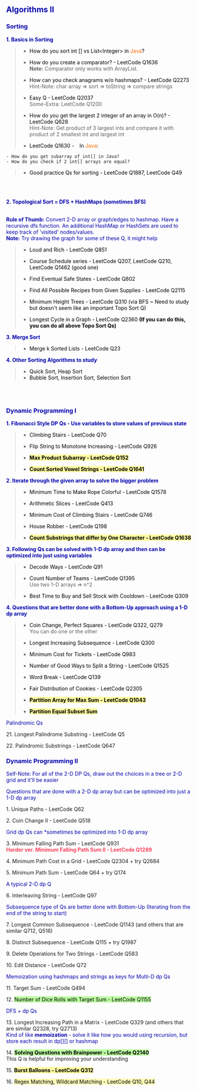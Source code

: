 <h2 style="color:#0303ad">Algorithms II</h2>

<h3 style="color:#0303ad">Sorting</h3>

<strong style="color:#0303ad">1. Basics in Sorting</strong>

> - <a style="color:#000000">How do you sort int \[\] vs List\<Integer\> in <span style="color:#fc6b03">Java</span>?</a>
>
> - <a style="color:#000000">How do you create a comparator? - LeetCode Q1636</a>
<br>**Note:** Comparator only works with ArrayList. 
>
> - <a style="color:#000000">How can you check anagrams w/o hashmaps? - LeetCode Q2273</a>
<br>Hint-Note: char array => sort => toString => compare strings
>
> - <a style="color:#000000">Easy Q - LeetCode Q2037</a>
<br> Some-Extra: LeetCode Q1200
>
> - <a style="color:#000000">How do you get the largest 2 integer of an array in O(n)? - LeetCode Q628</a>
<br>Hint-Note: Get product of 3 largest ints and compare it with product of 2 smallest int and largest int
>
> - <a style="color:#000000">LeetCode Q1630 - &ensp; In <span style="color:#fc6b03">Java</span>:</a>

    - How do you get subarray of int[] in Java?
    - How do you check if 2 int[] arrays are equal?

> - <a style="color:#000000">Good practice Qs for sorting - LeetCode Q1887, LeetCode Q49</a>

<br><br>

<strong style="color:#0303ad">2. Topological Sort = DFS + HashMaps (sometimes BFS)</strong>

<br><a style="color:#0303ad"> **Rule of Thumb:** Convert 2-D array or graph/edges to hashmap. Have a recursive dfs function. An additional HashMap or HashSets are used to keep track of 'visited' nodes/values.
<br> **Note:** Try drawing the graph for some of these Q, it might help</a>

> - <a style="color:#000000">Loud and Rich - LeetCode Q851</a>
>
> - <a style="color:#000000">Course Schedule series - LeetCode Q207, LeetCode Q210, LeetCode Q1462 (good one)</a>
>
> - <a style="color:#000000">Find Eventual Safe States - LeetCode Q802</a>
>
> - <a style="color:#000000">Find All Possible Recipes from Given Supplies - LeetCode Q2115</a>
>
> - <a style="color:#000000">Minimum Height Trees - LeetCode Q310 (via BFS ~ Need to study but doesn't seem like an important Topo Sort Q)</a>
>
> - <a style="color:#000000">Longest Cycle in a Graph - LeetCode Q2360 **(If you can do this, you can do all above Topo Sort Qs)** </a>

<strong style="color:#0303ad">3. Merge Sort</strong>

> - <a style="color:#000000">Merge k Sorted Lists - LeetCode Q23</a>

<strong style="color:#0303ad">4. Other Sorting Algorithms to study</strong>

> - <a style="color:#000000">Quick Sort, Heap Sort</a>
> - <a style="color:#000000">Bubble Sort, Insertion Sort, Selection Sort</a>

<br><br>
<h3 style="color:#0303ad">Dynamic Programming I</h3>

<strong style="color:#0303ad">1. Fibonacci Style DP Qs - Use variables to store values of previous state</strong>

> - <a style="color:#000000">Climbing Stairs - LeetCode Q70</a>
>
> - <a style="color:#000000">Flip String to Monotone Increasing - LeetCode Q926</a>
>
> - <a style="color:#000000"><mark style="background-color:#fffaa1"><strong style="color:#000000">Max Product Subarray - LeetCode Q152</strong></mark></a>
>
> - <a style="color:#000000"><mark style="background-color:#fffaa1"><strong style="color:#000000">Count Sorted Vowel Strings - LeetCode Q1641</strong></mark></a>

<strong style="color:#0303ad">2. Iterate through the given array to solve the bigger problem</strong>

> - <a style="color:#000000">Minimum Time to Make Rope Colorful - LeetCode Q1578</a>
>
> - <a style="color:#000000">Arithmetic Slices - LeetCode Q413</a>
>
> - <a style="color:#000000">Minimum Cost of Climbing Stairs - LeetCode Q746</a>
>
> - <a style="color:#000000">House Robber - LeetCode Q198</a>
>
> - <a style="color:#000000"><mark style="background-color:#fffaa1"><strong style="color:#000000">Count Substrings that differ by One Character - LeetCode Q1638</strong></mark></a>

<strong style="color:#0303ad">3. Following Qs can be solved with 1-D dp array and then can be optimized into just using variables</strong>

> - <a style="color:#000000">Decode Ways - LeetCode Q91</a>
>
> - <a style="color:#000000">Count Number of Teams - LeetCode Q1395</a>
<br> Use two 1-D arrays => n^2
>
> - <a style="color:#000000">Best Time to Buy and Sell Stock with Cooldown - LeetCode Q309</a>

<strong style="color:#0303ad">4. Questions that are better done with a Bottom-Up approach using a 1-D dp array</strong>

> - <a style="color:#000000">Coin Change, Perfect Squares - LeetCode Q322, Q279</a>
<br>You can do one or the other
>
> - <a style="color:#000000">Longest Increasing Subsequence - LeetCode Q300</a>
>
> - <a style="color:#000000">Minimum Cost for Tickets - LeetCode Q983</a>
>
> - <a style="color:#000000">Number of Good Ways to Split a String - LeetCode Q1525</a>
>
> - <a style="color:#000000">Word Break - LeetCode Q139</a>
>
> - <a style="color:#000000">Fair Distribution of Cookies - LeetCode Q2305</a>
>
> - <a style="color:#000000"><mark style="background-color:#fffaa1"><strong style="color:#000000">Partition Array for Max Sum - LeetCode Q1043</strong></mark></a>
>
> - <a style="color:#000000"><mark style="background-color:#fffaa1"><strong style="color:#000000">Partition Equal Subset Sum</strong></mark></a>

<p style="color:#0303ad">Palindromic Qs</p>

21\. Longest Palindrome Substring - LeetCode Q5

22\. Palindromic Substrings - LeetCode Q647

<h3 style="color:#0303ad">Dynamic Programming II</h3>

<p style="color:#0303ad">Self-Note: For all of the 2-D DP Qs, draw out the choices in a tree or 2-D grid and it'll be easier</p>

<p style="color:#0303ad">Questions that are done with a 2-D dp array but can be optimized into just a 1-D dp array</p>

1\. Unique Paths - LeetCode Q62

2\. Coin Change II - LeetCode Q518

<p style="color:#0303ad">Grid dp Qs can *sometimes be optimized into 1-D dp array</p>

3\. Minimum Falling Path Sum - LeetCode Q931
<br><strong style="color:#fc425b">Harder ver. Minimum Falling Path Sum II - LeetCode Q1289</strong>

4\. Minimum Path Cost in a Grid - LeetCode Q2304 + try Q2684

5\. Minimum Path Sum - LeetCode Q64 + try Q174

<p style="color:#0303ad">A typical 2-D dp Q</p>

6\. Interleaving String - LeetCode Q97

<p style="color:#0303ad">Subsequence type of Qs are better done with Bottom-Up (Iterating from the end of the string to start)</p>

7\. Longest Common Subsequence - LeetCode Q1143 (and others that are similar Q712, Q516)

8\. Distinct Subsequence - LeetCode Q115 + try Q1987

9\. Delete Operations for Two Strings - LeetCode Q583

10\. Edit Distance - LeetCode Q72

<p style="color:#0303ad">Memoization using hashmaps and strings as keys for Multi-D dp Qs</p>

11\. Target Sum - LeetCode Q494

12\. <mark style="background-color:#bbffa1">Number of Dice Rolls with Target Sum - LeetCode Q1155</mark>

<p style="color:#0303ad">DFS + dp Qs</p>

13\. Longest Increasing Path in a Matrix - LeetCode Q329 (and others that are similar Q2328, try Q2713)
<br><a style="color:#0303ad">Kind of like <strong>memoization</strong> - solve it like how you would using recursion, but store each result in dp\[\]\[\] or hashmap</a>

14\. <mark style="background-color:#bbffa1"><strong>Solving Questions with Brainpower - LeetCode Q2140</strong></mark>
<br><a>This Q is helpful for improving your understanding</a>

15\. <mark style="background-color:#fffaa1"><strong>Burst Balloons - LeetCode Q312</strong></mark>

16\. <mark style="background-color:#fffbb8">Regex Matching, Wildcard Matching - LeetCode Q10, Q44

